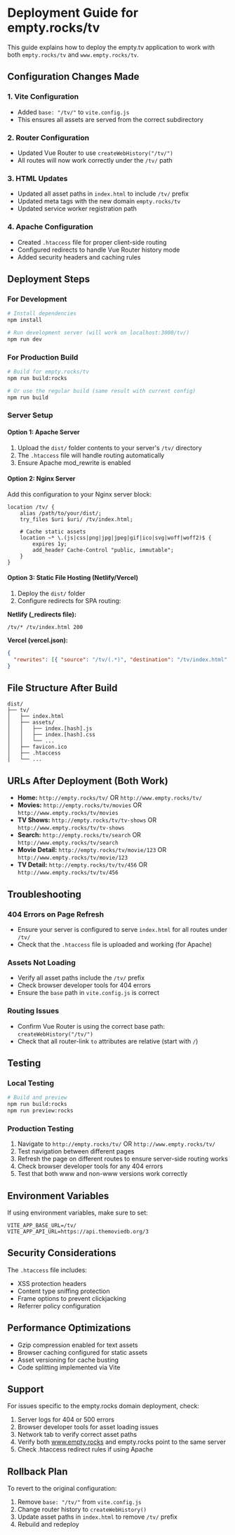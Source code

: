 # Deployment Guide for empty.rocks/tv

This guide explains how to deploy the empty.tv application to work with both `empty.rocks/tv` and `www.empty.rocks/tv`.

## Configuration Changes Made

### 1. Vite Configuration

- Added `base: "/tv/"` to `vite.config.js`
- This ensures all assets are served from the correct subdirectory

### 2. Router Configuration

- Updated Vue Router to use `createWebHistory("/tv/")`
- All routes will now work correctly under the `/tv/` path

### 3. HTML Updates

- Updated all asset paths in `index.html` to include `/tv/` prefix
- Updated meta tags with the new domain `empty.rocks/tv`
- Updated service worker registration path

### 4. Apache Configuration

- Created `.htaccess` file for proper client-side routing
- Configured redirects to handle Vue Router history mode
- Added security headers and caching rules

## Deployment Steps

### For Development

```bash
# Install dependencies
npm install

# Run development server (will work on localhost:3000/tv/)
npm run dev
```

### For Production Build

```bash
# Build for empty.rocks/tv
npm run build:rocks

# Or use the regular build (same result with current config)
npm run build
```

### Server Setup

#### Option 1: Apache Server

1. Upload the `dist/` folder contents to your server's `/tv/` directory
2. The `.htaccess` file will handle routing automatically
3. Ensure Apache mod_rewrite is enabled

#### Option 2: Nginx Server

Add this configuration to your Nginx server block:

```nginx
location /tv/ {
    alias /path/to/your/dist/;
    try_files $uri $uri/ /tv/index.html;

    # Cache static assets
    location ~* \.(js|css|png|jpg|jpeg|gif|ico|svg|woff|woff2)$ {
        expires 1y;
        add_header Cache-Control "public, immutable";
    }
}
```

#### Option 3: Static File Hosting (Netlify/Vercel)

1. Deploy the `dist/` folder
2. Configure redirects for SPA routing:

**Netlify (\_redirects file):**

```
/tv/* /tv/index.html 200
```

**Vercel (vercel.json):**

```json
{
  "rewrites": [{ "source": "/tv/(.*)", "destination": "/tv/index.html" }]
}
```

## File Structure After Build

```
dist/
├── tv/
│   ├── index.html
│   ├── assets/
│   │   ├── index.[hash].js
│   │   ├── index.[hash].css
│   │   └── ...
│   ├── favicon.ico
│   ├── .htaccess
│   └── ...
```

## URLs After Deployment (Both Work)

- **Home:** `http://empty.rocks/tv/` OR `http://www.empty.rocks/tv/`
- **Movies:** `http://empty.rocks/tv/movies` OR `http://www.empty.rocks/tv/movies`
- **TV Shows:** `http://empty.rocks/tv/tv-shows` OR `http://www.empty.rocks/tv/tv-shows`
- **Search:** `http://empty.rocks/tv/search` OR `http://www.empty.rocks/tv/search`
- **Movie Detail:** `http://empty.rocks/tv/movie/123` OR `http://www.empty.rocks/tv/movie/123`
- **TV Detail:** `http://empty.rocks/tv/tv/456` OR `http://www.empty.rocks/tv/tv/456`

## Troubleshooting

### 404 Errors on Page Refresh

- Ensure your server is configured to serve `index.html` for all routes under `/tv/`
- Check that the `.htaccess` file is uploaded and working (for Apache)

### Assets Not Loading

- Verify all asset paths include the `/tv/` prefix
- Check browser developer tools for 404 errors
- Ensure the `base` path in `vite.config.js` is correct

### Routing Issues

- Confirm Vue Router is using the correct base path: `createWebHistory("/tv/")`
- Check that all router-link `to` attributes are relative (start with `/`)

## Testing

### Local Testing

```bash
# Build and preview
npm run build:rocks
npm run preview:rocks
```

### Production Testing

1. Navigate to `http://empty.rocks/tv/` OR `http://www.empty.rocks/tv/`
2. Test navigation between different pages
3. Refresh the page on different routes to ensure server-side routing works
4. Check browser developer tools for any 404 errors
5. Test that both www and non-www versions work correctly

## Environment Variables

If using environment variables, make sure to set:

```
VITE_APP_BASE_URL=/tv/
VITE_APP_API_URL=https://api.themoviedb.org/3
```

## Security Considerations

The `.htaccess` file includes:

- XSS protection headers
- Content type sniffing protection
- Frame options to prevent clickjacking
- Referrer policy configuration

## Performance Optimizations

- Gzip compression enabled for text assets
- Browser caching configured for static assets
- Asset versioning for cache busting
- Code splitting implemented via Vite

## Support

For issues specific to the empty.rocks domain deployment, check:

1. Server logs for 404 or 500 errors
2. Browser developer tools for asset loading issues
3. Network tab to verify correct asset paths
4. Verify both www.empty.rocks and empty.rocks point to the same server
5. Check .htaccess redirect rules if using Apache

## Rollback Plan

To revert to the original configuration:

1. Remove `base: "/tv/"` from `vite.config.js`
2. Change router history to `createWebHistory()`
3. Update asset paths in `index.html` to remove `/tv/` prefix
4. Rebuild and redeploy
